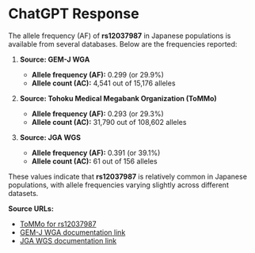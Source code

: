 # ChatGPT Response

The allele frequency (AF) of **rs12037987** in Japanese populations is available from several databases. Below are the frequencies reported:

1. **Source: GEM-J WGA**
   - **Allele frequency (AF):** 0.299 (or 29.9%)
   - **Allele count (AC):** 4,541 out of 15,176 alleles

2. **Source: Tohoku Medical Megabank Organization (ToMMo)**
   - **Allele frequency (AF):** 0.293 (or 29.3%)
   - **Allele count (AC):** 31,790 out of 108,602 alleles

3. **Source: JGA WGS**
   - **Allele frequency (AF):** 0.391 (or 39.1%)
   - **Allele count (AC):** 61 out of 156 alleles

These values indicate that **rs12037987** is relatively common in Japanese populations, with allele frequencies varying slightly across different datasets.

**Source URLs:**
- [ToMMo for rs12037987](https://jmorp.megabank.tohoku.ac.jp/search?query=1%3A112500200) 
- [GEM-J WGA documentation link](https://www.nibiohn.go.jp/en/)
- [JGA WGS documentation link](https://www.ddbj.nig.ac.jp/jga/index-e.html)